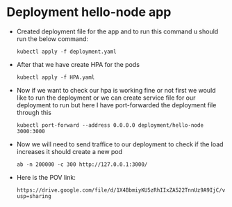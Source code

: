 
# Deployment hello-node app

- Created deployment file for the app and to run this command u should run the below command:

      kubectl apply -f deployment.yaml
 

- After that we have create HPA for the pods

      kubectl apply -f HPA.yaml

- Now if we want to check our hpa is working fine or not first we would like to run the deployment or we can create service file for our deployment to run  but here I have port-forwarded the deployment file through this 

      kubectl port-forward --address 0.0.0.0 deployment/hello-node 3000:3000

- Now we will need to send traffice to our deployment to check if the load increases it should create a new pod

      ab -n 200000 -c 300 http://127.0.0.1:3000/

- Here is the POV link:
     
      https://drive.google.com/file/d/1X4BbmiyKU5zRhIIxZA522TnnUz9A9IjC/view?usp=sharing
